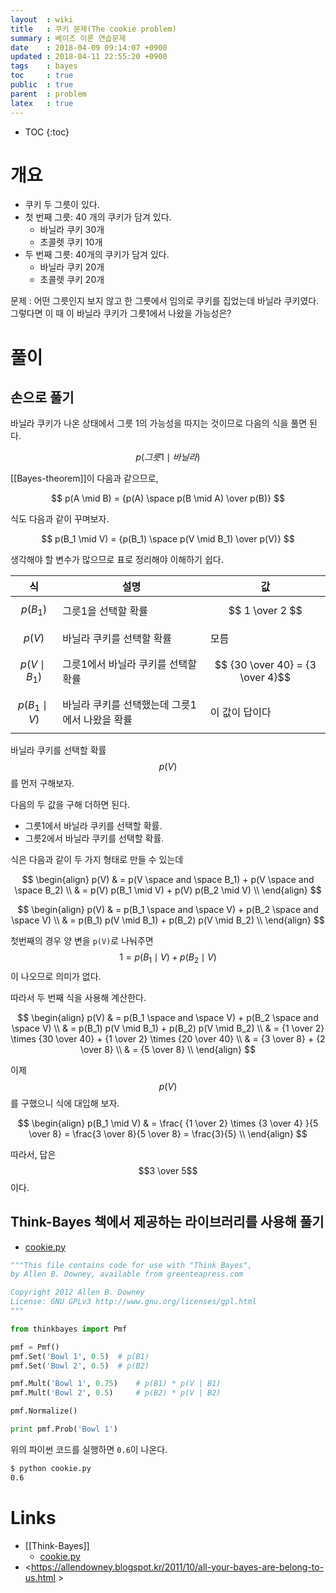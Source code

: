 ```yaml
---
layout  : wiki
title   : 쿠키 문제(The cookie problem)
summary : 베이즈 이론 연습문제
date    : 2018-04-09 09:14:07 +0900
updated : 2018-04-11 22:55:20 +0900
tags    : bayes
toc     : true
public  : true
parent  : problem
latex   : true
---
```

* TOC
{:toc}

# 개요

* 쿠키 두 그릇이 있다.
* 첫 번째 그릇: 40 개의 쿠키가 담겨 있다.
    * 바닐라 쿠키 30개
    * 초콜렛 쿠키 10개
* 두 번째 그릇: 40개의 쿠키가 담겨 있다.
    * 바닐라 쿠키 20개
    * 초콜렛 쿠키 20개

>
문제 : 어떤 그릇인지 보지 않고 한 그릇에서 임의로 쿠키를 집었는데 바닐라 쿠키였다.
그렇다면 이 때 이 바닐라 쿠키가 그릇1에서 나왔을 가능성은?

# 풀이

## 손으로 풀기

바닐라 쿠키가 나온 상태에서 그릇 1의 가능성을 따지는 것이므로 다음의 식을 풀면 된다.

$$ p( 그릇1 \mid 바닐라) $$

[[Bayes-theorem]]이 다음과 같으므로,

$$ p(A \mid B) = {p(A) \space p(B \mid A) \over p(B)} $$

식도 다음과 같이 꾸며보자.

$$ p(B_1 \mid V) = {p(B_1) \space p(V \mid B_1) \over p(V)} $$

생각해야 할 변수가 많으므로 표로 정리해야 이해하기 쉽다.

| 식                | 설명                                           | 값                               |
|-------------------|------------------------------------------------|----------------------------------|
| $$p(B_1)$$        | 그릇1을 선택할 확률                            | $$ 1 \over 2 $$                  |
| $$p(V)$$          | 바닐라 쿠키를 선택할 확률                      | 모름                             |
| $$p(V \mid B_1)$$ | 그릇1에서 바닐라 쿠키를 선택할 확률            | $$ {30 \over 40} = {3 \over 4}$$ |
| $$p(B_1 \mid V)$$ | 바닐라 쿠키를 선택했는데 그릇1에서 나왔을 확률 | 이 값이 답이다                   |

바닐라 쿠키를 선택할 확률 $$p(V)$$를 먼저 구해보자.

다음의 두 값을 구해 더하면 된다.

* 그릇1에서 바닐라 쿠키를 선택할 확률.
* 그릇2에서 바닐라 쿠키를 선택할 확률.

식은 다음과 같이 두 가지 형태로 만들 수 있는데

$$
\begin{align}
p(V) & = p(V \space and \space B_1) + p(V \space and \space B_2) \\
    & = p(V) p(B_1 \mid V) + p(V) p(B_2 \mid V) \\
\end{align}
$$

$$
\begin{align}
p(V) & = p(B_1 \space and \space V) + p(B_2 \space and \space V) \\
    & = p(B_1) p(V \mid B_1) + p(B_2) p(V \mid B_2) \\
\end{align}
$$

첫번째의 경우 양 변을 `p(V)`로 나눠주면 $$ 1 = p(B_1 \mid V) + p(B_2 \mid V) $$ 이 나오므로 의미가 없다.

따라서 두 번째 식을 사용해 계산한다.

$$
\begin{align}
p(V) & = p(B_1 \space and \space V) + p(B_2 \space and \space V) \\
    & = p(B_1) p(V \mid B_1) + p(B_2) p(V \mid B_2) \\
    & = {1 \over 2} \times {30 \over 40} + {1 \over 2} \times {20 \over 40} \\
    & = {3 \over 8} + {2 \over 8} \\
    & = {5 \over 8} \\
\end{align}
$$

이제 $$p(V)$$를 구했으니 식에 대입해 보자.

$$
\begin{align}
p(B_1 \mid V) & = \frac{ {1 \over 2} \times {3 \over 4} }{5 \over 8} = \frac{3 \over 8}{5 \over 8} = \frac{3}{5} \\
\end{align}
$$

따라서, 답은 $$3 \over 5$$ 이다.

## Think-Bayes 책에서 제공하는 라이브러리를 사용해 풀기

* [cookie.py](https://github.com/AllenDowney/ThinkBayes/blob/master/code/cookie.py )

```python
"""This file contains code for use with "Think Bayes",
by Allen B. Downey, available from greenteapress.com

Copyright 2012 Allen B. Downey
License: GNU GPLv3 http://www.gnu.org/licenses/gpl.html
"""

from thinkbayes import Pmf

pmf = Pmf()
pmf.Set('Bowl 1', 0.5)  # p(B1)
pmf.Set('Bowl 2', 0.5)  # p(B2)

pmf.Mult('Bowl 1', 0.75)    # p(B1) * p(V | B1)
pmf.Mult('Bowl 2', 0.5)     # p(B2) * p(V | B2)

pmf.Normalize()

print pmf.Prob('Bowl 1')
```

위의 파이썬 코드를 실행하면 `0.6`이 나온다.

```bash
$ python cookie.py
0.6
```

# Links

* [[Think-Bayes]]
    * [cookie.py](https://github.com/AllenDowney/ThinkBayes/blob/master/code/cookie.py )
* <https://allendowney.blogspot.kr/2011/10/all-your-bayes-are-belong-to-us.html >
